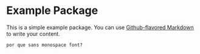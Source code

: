 # Example Package

This is a simple example package. You can use
[Github-flavored Markdown](https://guides.github.com/features/mastering-markdown/)
to write your content.

`por que sans monospace font?`